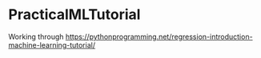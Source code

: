 # PracticalMLTutorial
Working through 
https://pythonprogramming.net/regression-introduction-machine-learning-tutorial/
